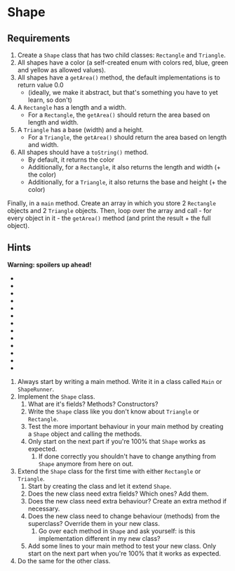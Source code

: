 # Shape

## Requirements

1. Create a `Shape` class that has two child classes: `Rectangle` and `Triangle`.
2. All shapes have a color (a self-created enum with colors red, blue, green and yellow as allowed values).
3. All shapes have a `getArea()` method, the default implementations is to return value 0.0
    - (ideally, we make it abstract, but that's something you have to yet learn, so don't)
4. A `Rectangle` has a length and a width.
    - For a `Rectangle`, the `getArea()` should return the area based on length and width.
5. A `Triangle` has a base (width) and a height.
    - For a `Triangle`, the `getArea()` should return the area based on length and width.
6. All shapes should have a `toString()` method.
    - By default, it returns the color
    - Additionally, for a `Rectangle`, it also returns the length and width (+ the color)
    - Additionally, for a `Triangle`, it also returns the base and height (+ the color)
    
Finally, in a `main` method. Create an array in which you store 2 `Rectangle` objects and 2 `Triangle` objects.
Then, loop over the array and call - for every object in it - the `getArea()` method (and print the result + the full object). 













## Hints

**Warning: spoilers up ahead!**

*
*
*
*
*
*
*
*
*
*
*
*
*
1. Always start by writing a main method. Write it in a class called `Main` or `ShapeRunner`.
1. Implement the `Shape` class.
    1. What are it's fields? Methods? Constructors?
    1. Write the `Shape` class like you don't know about `Triangle` or `Rectangle`.
    1. Test the more important behaviour in your main method by creating a `Shape` object and calling the methods.
    1. Only start on the next part if you're 100% that `Shape` works as expected.
        1. If done correctly you shouldn't have to change anything from `Shape` anymore from here on out.
1. Extend the `Shape` class for the first time with either `Rectangle` or `Triangle`.
    1. Start by creating the class and let it extend `Shape`.
    1. Does the new class need extra fields? Which ones? Add them.
    1. Does the new class need extra behaviour? Create an extra method if necessary. 
    1. Does the new class need to change behaviour (methods) from the superclass? Override them in your new class.
        1. Go over each method in ``Shape`` and ask yourself: is this implementation different in my new class?
    1. Add some lines to your main method to test your new class. Only start on the next part when you're 100% that it works as expected.
1. Do the same for the other class.
    
